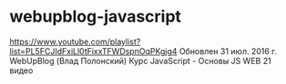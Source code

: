# webupblog-javascript
https://www.youtube.com/playlist?list=PL5FCJIdFxiLl0tFixxTFWDspnOqPKgjg4
Обновлен 31 июл. 2016 г.
WebUpBlog (Влад Полонский)
Курс JavaScript - Основы JS WEB
21 видео
